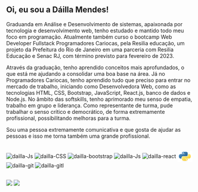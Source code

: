 ## Oi, eu sou a Dáilla Mendes!

Graduanda em Análise e Desenvolvimento de sistemas, apaixonada por tecnologia e desenvolvimento web, tenho estudado e mantido todo meu foco em programação.
Atualmente também curso o bootcamp Web Developer Fullstack Programadores Cariocas, pela Resilia educação, um projeto da Prefeitura do Rio de Janeiro em uma parceria com Resilia Educação e Senac RJ, com término previsto para fevereiro de 2023.

Através da graduação, tenho aprendido conceitos mais aprofundados, o que está me ajudando a  consolidar uma boa base na área. Já no Programadores Cariocas, tenho aprendido tudo que preciso para entrar no mercado de trabalho, iniciando como Desenvolvedora Web, como as tecnologias HTML, CSS, Bootstrap, JavaScript, React.js, banco de dados e Node.js. No âmbito das softskills, tenho aprimorado meu senso de empatia, trabalho em grupo e liderança. Como representante de turma, pude trabalhar  o senso crítico e democrático, de forma extremamente profissional, possibilitando melhoras para a turma.

Sou uma pessoa extremamente comunicativa e que gosta de ajudar as pessoas e isso me torna também uma grande profissional.




<div style="display: inline_block"><br>
  <img align="center" alt="dailla-Js" height="30" width="40" src="https://cdn.jsdelivr.net/gh/devicons/devicon/icons/html5/html5-original-wordmark.svg">
  <img align="center" alt="dailla-CSS" height="30" width="40" src="https://cdn.jsdelivr.net/gh/devicons/devicon/icons/css3/css3-original-wordmark.svg">
  <img align="center" alt="dailla-bootstrap" height="30" width="40" src="https://cdn.jsdelivr.net/gh/devicons/devicon/icons/bootstrap/bootstrap-original-wordmark.svg">
   <img align="center" alt="dailla-Js" height="30" width="40" src="https://cdn.jsdelivr.net/gh/devicons/devicon/icons/javascript/javascript-original.svg">
    <img align="center" alt="dailla-react" height="30" width="40" src="https://cdn.jsdelivr.net/gh/devicons/devicon/icons/react/react-original.svg">
  <img align="center" alt="dailla-Python" height="30" width="40" src="https://raw.githubusercontent.com/devicons/devicon/master/icons/python/python-original.svg">
  <img align="center" alt="dailla-git" height="30" width="40" src="https://cdn.jsdelivr.net/gh/devicons/devicon/icons/git/git-original.svg">
  <img align="center" alt="dailla-gitl" height="30" width="40" src="https://cdn.jsdelivr.net/gh/devicons/devicon/icons/gitlab/gitlab-original.svg">
  
 
  ##
 
<div> 
 
  <a href="https://instagram.com/daillamendes" target="_blank"><img src="https://img.shields.io/badge/-Instagram-%23E4405F?style=for-the-badge&logo=instagram&logoColor=white" target="_blank"></a>
  <a href="https://www.linkedin.com/in/daillamendes" target="_blank"><img src="https://img.shields.io/badge/-LinkedIn-%230077B5?style=for-the-badge&logo=linkedin&logoColor=white" target="_blank"></a> 
  
</div>
